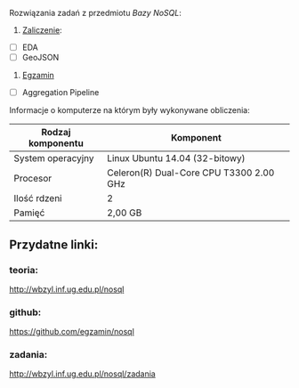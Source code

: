 Rozwiązania zadań z przedmiotu *Bazy NoSQL*:

1. [Zaliczenie](zaliczenie.md):
 - [ ] EDA
 - [ ] GeoJSON
1. [Egzamin](egzamin.md)
 - [ ] Aggregation Pipeline

Informacje o komputerze na którym były wykonywane obliczenia:

| Rodzaj komponentu     | Komponent                       |
|-----------------------|---------------------------------|
| System operacyjny     | Linux Ubuntu 14.04 (32-bitowy)  |
| Procesor              | Celeron(R) Dual-Core CPU T3300 2.00 GHz    |
| Ilość rdzeni          | 2                               |
| Pamięć                | 2,00 GB                          |

## Przydatne linki:

### teoria:
http://wbzyl.inf.ug.edu.pl/nosql
### github:
https://github.com/egzamin/nosql
### zadania:
http://wbzyl.inf.ug.edu.pl/nosql/zadania
